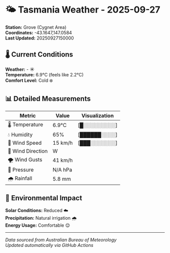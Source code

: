# 🌤️ Tasmania Weather - 2025-09-27

**Station:** Grove (Cygnet Area)  
**Coordinates:** -43.1647,147.0584  
**Last Updated:** 20250927150000

## 🌡️ Current Conditions

**Weather:** - ☀️  
**Temperature:** 6.9°C (feels like 2.2°C)  
**Comfort Level:** Cold ❄️

## 📊 Detailed Measurements

| Metric | Value | Visualization |
|--------|-------|---------------|
| 🌡️ Temperature | 6.9°C | [█░░░░░░░░░] |
| 💧 Humidity | 65% | [██████░░░░] |
| 💨 Wind Speed | 15 km/h | [███░░░░░░░] |
| 🧭 Wind Direction | W | |
| 🌪️ Wind Gusts | 41 km/h | |
| 🔽 Pressure | N/A hPa | |
| 🌧️ Rainfall | 5.8 mm | |

## 🌱 Environmental Impact

**Solar Conditions:** Reduced ☁️  
**Precipitation:** Natural irrigation 🌧️  
**Energy Usage:** Comfortable 😌

---
*Data sourced from Australian Bureau of Meteorology*  
*Updated automatically via GitHub Actions*
